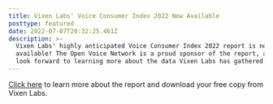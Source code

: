 ```yaml
---
title: Vixen Labs' Voice Consumer Index 2022 Now Available
posttype: featured
date: 2022-07-07T20:32:25.461Z
description: >-
  Vixen Labs' highly anticipated Voice Consumer Index 2022 report is now
  available! The Open Voice Network is a proud sponsor of the report, and we
  look forward to learning more about the data Vixen Labs has gathered.
---
```

<a href="https://vixenlabs.co/research/voice-consumer-index-2022" target="_blank" rel="noopener">Click here</a> to learn more about the report and download your free copy from Vixen Labs.
